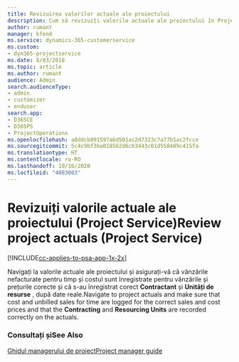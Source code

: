 ```yaml
---
title: Revizuirea valorilor actuale ale proiectului
description: Cum să revizuiți valorile actuale ale proiectului în Project Service
author: rumant
manager: kfend
ms.service: dynamics-365-customerservice
ms.custom:
- dyn365-projectservice
ms.date: 8/03/2018
ms.topic: article
ms.author: rumant
audience: Admin
search.audienceType:
- admin
- customizer
- enduser
search.app:
- D365CE
- D365PS
- ProjectOperations
ms.openlocfilehash: a8ddcb891597a6d501ac2d7323c7a77b5ac2fcce
ms.sourcegitcommit: 5c4c9bf3ba018562d6cb3443c01d550489c415fa
ms.translationtype: HT
ms.contentlocale: ro-RO
ms.lasthandoff: 10/16/2020
ms.locfileid: "4083003"
---
```

# <a name="review-project-actuals-project-service"></a><span data-ttu-id="92ac3-103">Revizuiți valorile actuale ale proiectului (Project Service)</span><span class="sxs-lookup"><span data-stu-id="92ac3-103">Review project actuals (Project Service)</span></span>

[!INCLUDE[cc-applies-to-psa-app-1x-2x](../includes/cc-applies-to-psa-app-1x-2x.md)]

<span data-ttu-id="92ac3-104">Navigați la valorile actuale ale proiectului și asigurați-vă că vânzările nefacturate pentru timp și costul sunt înregistrate pentru vânzările și prețurile corecte și că s-au înregistrat corect **Contractant** și **Unități de resurse** , după date reale.</span><span class="sxs-lookup"><span data-stu-id="92ac3-104">Navigate to project actuals and make sure that cost and unbilled sales for time are logged for the correct sales and cost prices and that the **Contracting** and **Resourcing Units** are recorded correctly on the actuals.</span></span>  
  
### <a name="see-also"></a><span data-ttu-id="92ac3-105">Consultați și</span><span class="sxs-lookup"><span data-stu-id="92ac3-105">See Also</span></span>  
 [<span data-ttu-id="92ac3-106">Ghidul managerului de proiect</span><span class="sxs-lookup"><span data-stu-id="92ac3-106">Project manager guide</span></span>](../psa/project-manager-guide.md)
